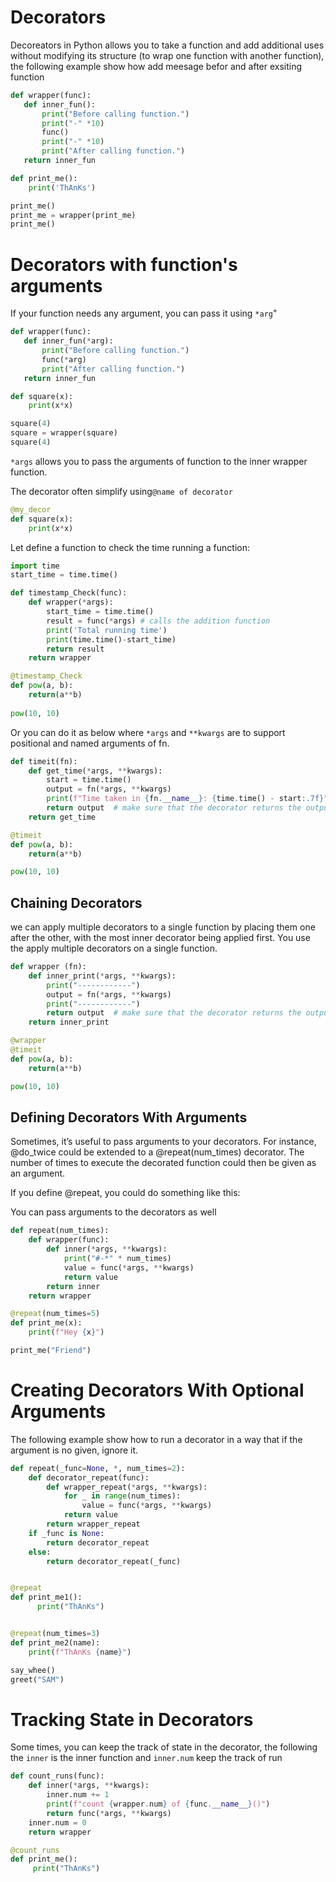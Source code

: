 

# Decorators
Decoreators in Python allows you to take a function and add additional uses without modifying its structure (to wrap one function with another function), the following example show how add meesage befor and after exsiting function

```Python
def wrapper(func):
   def inner_fun():
       print("Before calling function.")
       print("-" *10)
       func()
       print("-" *10)
       print("After calling function.")
   return inner_fun

def print_me():
    print('ThAnKs')

print_me()
print_me = wrapper(print_me)
print_me()   
```


# Decorators with function's arguments
If your function needs any argument, you can pass it using `*arg`" 
```Python
def wrapper(func):
   def inner_fun(*arg):
       print("Before calling function.")
       func(*arg)
       print("After calling function.")
   return inner_fun

def square(x):
    print(x*x)

square(4)
square = wrapper(square)
square(4)   
```
 `*args` allows you to pass the arguments of function to the inner wrapper function. 


The decorator often simplify using`@name of decorator`

```python
@my_decor
def square(x):
    print(x*x)
```


Let define a function to check the time running a function: 

```python
import time
start_time = time.time()

def timestamp_Check(func):
    def wrapper(*args):
        start_time = time.time()
        result = func(*args) # calls the addition function
        print('Total running time')
        print(time.time()-start_time)
        return result
    return wrapper

@timestamp_Check
def pow(a, b):
    return(a**b)
    
pow(10, 10)
```
Or you can do it as below where  `*args` and `**kwargs` are to support positional and named arguments of fn. 
```python
def timeit(fn): 
    def get_time(*args, **kwargs): 
        start = time.time() 
        output = fn(*args, **kwargs)
        print(f"Time taken in {fn.__name__}: {time.time() - start:.7f}")
        return output  # make sure that the decorator returns the output of fn
    return get_time

@timeit
def pow(a, b):
    return(a**b)

pow(10, 10)
```

## Chaining Decorators
we can apply multiple decorators to a single function by placing them one after the other, with the most inner decorator being applied first.
You use the apply multiple decorators on a single function. 

``` python
def wrapper (fn): 
    def inner_print(*args, **kwargs): 
        print("------------")
        output = fn(*args, **kwargs)
        print("------------")
        return output  # make sure that the decorator returns the output of fn
    return inner_print

@wrapper
@timeit
def pow(a, b):
    return(a**b)

pow(10, 10)
```


## Defining Decorators With Arguments

Sometimes, it’s useful to pass arguments to your decorators. For instance, @do_twice could be extended to a @repeat(num_times) decorator. The number of times to execute the decorated function could then be given as an argument.

If you define @repeat, you could do something like this:

You can pass arguments to the decorators as well
``` python 
def repeat(num_times):
    def wrapper(func):
        def inner(*args, **kwargs):
            print("#-*" * num_times)
            value = func(*args, **kwargs)
            return value
        return inner
    return wrapper

@repeat(num_times=5)
def print_me(x):
    print(f"Hey {x}")

print_me("Friend")
```

# Creating Decorators With Optional Arguments

The following example show how to run a decorator in a way that 
if the argument is no given, ignore it.  

``` python
def repeat(_func=None, *, num_times=2):
    def decorator_repeat(func):
        def wrapper_repeat(*args, **kwargs):
            for _ in range(num_times):
                value = func(*args, **kwargs)
            return value
        return wrapper_repeat
    if _func is None:
        return decorator_repeat
    else:
        return decorator_repeat(_func)


@repeat
def print_me1():
      print("ThAnKs")


@repeat(num_times=3)
def print_me2(name):
    print(f"ThAnKs {name}")

say_whee()
greet("SAM")
```

# Tracking State in Decorators
Some times, you can keep the track of state in the decorator,  the following the  `inner` is the inner function  and `inner.num` keep
the track of run


```python 
def count_runs(func):
    def inner(*args, **kwargs):
        inner.num += 1
        print(f"count {wrapper.num} of {func.__name__}()")
        return func(*args, **kwargs)
    inner.num = 0
    return wrapper

@count_runs
def print_me():
     print("ThAnKs")
```


